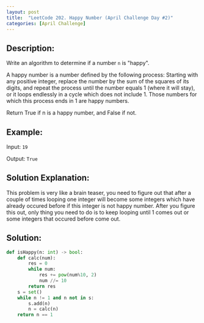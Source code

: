 ```yaml
---
layout: post
title:  "LeetCode 202. Happy Number (April Challenge Day #2)"
categories: [April Challenge]
---
```

## Description:
Write an algorithm to determine if a number `n` is "happy".

A happy number is a number defined by the following process: Starting with any positive integer, replace the number by the sum of the squares of its digits, and repeat the process until the number equals 1 (where it will stay), or it loops endlessly in a cycle which does not include 1. Those numbers for which this process ends in 1 are happy numbers.

Return True if n is a happy number, and False if not.

## Example:
Input: `19`

Output: `True`

## Solution Explanation:
This problem is very like a brain teaser, you need to figure out that after a couple of times looping one integer will become some integers which have already occured before if this integer is not happy number. After you figure this out, only thing you need to do is to keep looping until 1 comes out or some integers that occured before come out.

## Solution:
```python
def isHappy(n: int) -> bool:
    def calc(num):
        res = 0
        while num:
            res += pow(num%10, 2)
            num //= 10
        return res
    s = set()
    while n != 1 and n not in s:
        s.add(n)
        n = calc(n)
    return n == 1
```
